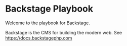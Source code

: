 # Backstage Playbook

Welcome to the playbook for Backstage.

Backstage is the CMS for building the modern web. See https://docs.backstagephp.com
